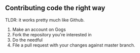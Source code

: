 ## Contributing code the right way 

TLDR: it works pretty much like Github.

1. Make an account on Gogs
2. Fork the repository you're interested in
3. Do the needful
4. File a pull request with your changes against master branch.

